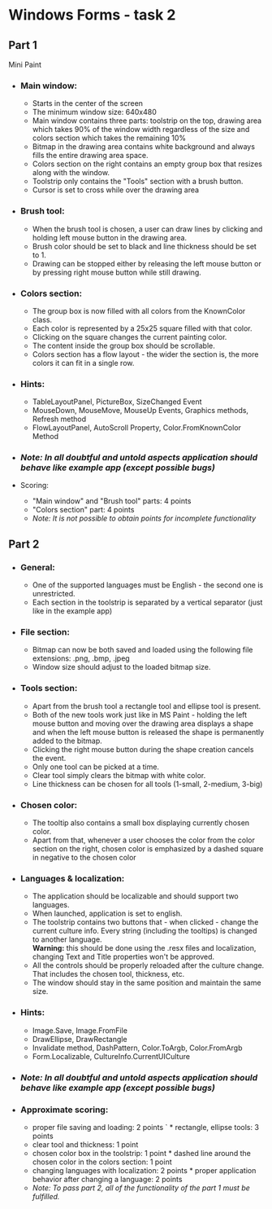 # Windows Forms - task 2 

## Part 1

Mini Paint

*   ### Main window:
    *   Starts in the center of the screen
    *   The minimum window size: 640x480
    *   Main window contains three parts: toolstrip on the top, drawing area which takes 90% of the window width regardless of the size and colors section which takes the remaining 10%
    *   Bitmap in the drawing area contains white background and always fills the entire drawing area space.
    *   Colors section on the right contains an empty group box that resizes along with the window.
    *   Toolstrip only contains the "Tools" section with a brush button.
    *   Cursor is set to cross while over the drawing area
*  ### Brush tool:
    *   When the brush tool is chosen, a user can draw lines by clicking and holding left mouse button in the drawing area.
    *   Brush color should be set to black and line thickness should be set to 1.
    *   Drawing can be stopped either by releasing the left mouse button or by pressing right mouse button while still drawing.
*  ### Colors section:
    *   The group box is now filled with all colors from the KnownColor class.
    *   Each color is represented by a 25x25 square filled with that color.
    *   Clicking on the square changes the current painting color.
    *   The content inside the group box should be scrollable.
    *   Colors section has a flow layout - the wider the section is, the more colors it can fit in a single row.
*  ### Hints:
    *   TableLayoutPanel, PictureBox, SizeChanged Event
    *   MouseDown, MouseMove, MouseUp Events, Graphics methods, Refresh method
    *   FlowLayoutPanel, AutoScroll Property, Color.FromKnownColor Method
*  ### _Note: In all doubtful and untold aspects application should behave like example app (except possible bugs)_

*   Scoring:
    *   "Main window" and "Brush tool" parts: 4 points
    *   "Colors section" part: 4 points
    *   _Note: It is not possible to obtain points for incomplete functionality_

## Part 2

*  ### General:
    *   One of the supported languages must be English - the second one is unrestricted.
    *   Each section in the toolstrip is separated by a vertical separator (just like in the example app)
*  ### File section:
    *   Bitmap can now be both saved and loaded using the following file extensions: .png, .bmp, .jpeg
    *   Window size should adjust to the loaded bitmap size.
*  ### Tools section:
    *   Apart from the brush tool a rectangle tool and ellipse tool is present.
    *   Both of the new tools work just like in MS Paint - holding the left mouse button and moving over the drawing area displays a shape and when the left mouse button is released the shape is permanently added to the bitmap.
    *   Clicking the right mouse button during the shape creation cancels the event.
    *   Only one tool can be picked at a time.
    *   Clear tool simply clears the bitmap with white color.
    *   Line thickness can be chosen for all tools (1-small, 2-medium, 3-big)
*  ### Chosen color:
    *   The tooltip also contains a small box displaying currently chosen color.
    *   Apart from that, whenever a user chooses the color from the color section on the right, chosen color is emphasized by a dashed square in negative to the chosen color
*  ### Languages & localization:
    *   The application should be localizable and should support two languages.
    *   When launched, application is set to english.
    *   The toolstrip contains two buttons that - when clicked - change the current culture info. Every string (including the tooltips) is changed to another language.  
        **Warning:** this should be done using the .resx files and localization, changing Text and Title properties won't be approved.
    *   All the controls should be properly reloaded after the culture change. That includes the chosen tool, thickness, etc.
    *   The window should stay in the same position and maintain the same size.
*  ### Hints:
    *   Image.Save, Image.FromFile
    *   DrawEllipse, DrawRectangle
    *   Invalidate method, DashPattern, Color.ToArgb, Color.FromArgb
    *   Form.Localizable, CultureInfo.CurrentUICulture
*  ### _Note: In all doubtful and untold aspects application should behave like example app (except possible bugs)_

*  ### Approximate scoring:
    *   proper file saving and loading: 2 points
    `         *   rectangle, ellipse tools: 3 points
    *   clear tool and thickness: 1 point
    *   chosen color box in the toolstrip: 1 point
            *   dashed line around the chosen color in the colors section: 1 point
    *   changing languages with localization: 2 points
            *   proper application behavior after changing a language: 2 points
    *   _Note: To pass part 2, all of the functionality of the part 1 must be fulfilled._